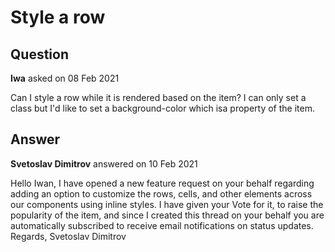 # Style a row

## Question

**Iwa** asked on 08 Feb 2021

Can I style a row while it is rendered based on the item? I can only set a class but I'd like to set a background-color which isa property of the item.

## Answer

**Svetoslav Dimitrov** answered on 10 Feb 2021

Hello Iwan, I have opened a new feature request on your behalf regarding adding an option to customize the rows, cells, and other elements across our components using inline styles. I have given your Vote for it, to raise the popularity of the item, and since I created this thread on your behalf you are automatically subscribed to receive email notifications on status updates. Regards, Svetoslav Dimitrov
